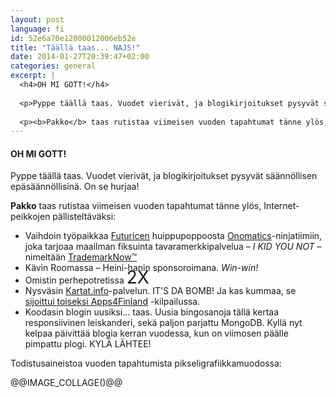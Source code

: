 ```yaml
---
layout: post
language: fi
id: 52e6a70e12000012006eb52e
title: "Täällä taas... NAJS!"
date: 2014-01-27T20:39:47+02:00
categories: general
excerpt: |
  <h4>OH MI GOTT!</h4>
  
  <p>Pyppe täällä taas. Vuodet vierivät, ja blogikirjoitukset pysyvät säännöllisen epäsäännöllisinä. On se hurjaa!</p>
  
  <p><b>Pakko</b> taas rutistaa viimeisen vuoden tapahtumat tänne ylös, Internet-peikkojen pällisteltäväksi...</p>
---
```

<h4>OH MI GOTT!</h4>

<p>Pyppe täällä taas. Vuodet vierivät, ja blogikirjoitukset pysyvät säännöllisen epäsäännöllisinä. On se hurjaa!</p>

<p><b>Pakko</b> taas rutistaa viimeisen vuoden tapahtumat tänne ylös, Internet-peikkojen pällisteltäväksi:</p>

<ul>
  <li>Vaihdoin työpaikkaa <a href="http://www.futurice.com/">Futuricen</a> huippupoppoosta <a href="http://www.onomatics.com/">Onomatics</a>-ninjatiimiin, joka tarjoaa maailman fiksuinta tavaramerkkipalvelua &ndash; <em>I KID YOU NOT</em> &ndash; nimeltään <a href="https://www.trademarknow.com/">TrademarkNow&trade;</a></li>
  <li>Kävin Roomassa &ndash; Heini-hanin sponsoroimana. <em>Win-win!</em></li>
  <li>Omistin perhepotretissa <span style="font-size: 200%; line-height: 0.5;">2X</span></li>
  <li>Nysväsin <a href="http://www.kartat.info/">Kartat.info</a>-palvelun. IT'S DA BOMB! Ja kas kummaa, se <a href="http://www.apps4finland.fi/palkitut-tyot/">sijoittui toiseksi Apps4Finland</a> -kilpailussa.</li>
  <li>Koodasin blogin uusiksi... taas. Uusia bingosanoja tällä kertaa responsiivinen leiskanderi, sekä paljon parjattu MongoDB. Kyllä nyt kelpaa päivittää blogia kerran vuodessa, kun on viimosen päälle pimpattu plogi. KYLÄ LÄHTEE!</li>
</ul>

<p>Todistusaineistoa vuoden tapahtumista pikseligrafiikkamuodossa:</p>

@@IMAGE_COLLAGE()@@